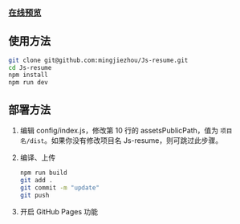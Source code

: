 ### [在线预览](http://www.zhoumingjie.com/Js-resume/public/)

## 使用方法

``` bash
git clone git@github.com:mingjiezhou/Js-resume.git
cd Js-resume
npm install
npm run dev
```

## 部署方法


1. 编辑 config/index.js，修改第 10 行的 assetsPublicPath，值为 `项目名/dist`。如果你没有修改项目名 Js-resume，则可跳过此步骤。

2. 编译、上传
    ``` bash
    npm run build
    git add .
    git commit -m "update"
    git push
    ```

3. 开启 GitHub Pages 功能

